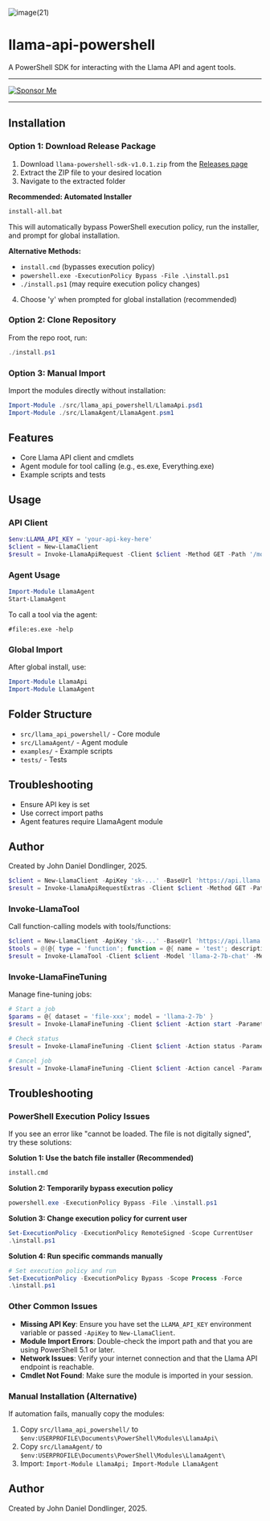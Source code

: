 ![image(21)](https://github.com/user-attachments/assets/7572d5a5-b8d4-4150-87b5-677e3bbea3ce)

# llama-api-powershell

A PowerShell SDK for interacting with the Llama API and agent tools.

---

[![Sponsor Me](https://img.shields.io/badge/Sponsor%20Me-GitHub%20Sponsors-blue)](https://github.com/sponsors/yavru421)

---

## Installation

### Option 1: Download Release Package
1. Download `llama-powershell-sdk-v1.0.1.zip` from the [Releases page](https://github.com/yavru421/llama-powershell-sdk/releases)
2. Extract the ZIP file to your desired location
3. Navigate to the extracted folder

**Recommended: Automated Installer**
```cmd
install-all.bat
```
This will automatically bypass PowerShell execution policy, run the installer, and prompt for global installation.

**Alternative Methods:**

- `install.cmd` (bypasses execution policy)
- `powershell.exe -ExecutionPolicy Bypass -File .\install.ps1`
- `./install.ps1` (may require execution policy changes)

4. Choose 'y' when prompted for global installation (recommended)

### Option 2: Clone Repository
From the repo root, run:

```powershell
./install.ps1
```

### Option 3: Manual Import
Import the modules directly without installation:

```powershell
Import-Module ./src/llama_api_powershell/LlamaApi.psd1
Import-Module ./src/LlamaAgent/LlamaAgent.psm1
```

## Features

- Core Llama API client and cmdlets
- Agent module for tool calling (e.g., es.exe, Everything.exe)
- Example scripts and tests

## Usage

### API Client
```powershell
$env:LLAMA_API_KEY = 'your-api-key-here'
$client = New-LlamaClient
$result = Invoke-LlamaApiRequest -Client $client -Method GET -Path '/models'
```

### Agent Usage
```powershell
Import-Module LlamaAgent
Start-LlamaAgent
```

To call a tool via the agent:
```
#file:es.exe -help
```

### Global Import
After global install, use:
```powershell
Import-Module LlamaApi
Import-Module LlamaAgent
```

## Folder Structure
- `src/llama_api_powershell/` - Core module
- `src/LlamaAgent/` - Agent module
- `examples/` - Example scripts
- `tests/` - Tests

## Troubleshooting
- Ensure API key is set
- Use correct import paths
- Agent features require LlamaAgent module

## Author
Created by John Daniel Dondlinger, 2025.

```powershell
$client = New-LlamaClient -ApiKey 'sk-...' -BaseUrl 'https://api.llama.com/v1/'
$result = Invoke-LlamaApiRequestExtras -Client $client -Method GET -Path '/models' -ExtraHeaders @{ 'X-Test' = '1' } -ExtraQuery @{ foo = 'bar' } -ExtraBody @{ extra = 123 }
```

### Invoke-LlamaTool
Call function-calling models with tools/functions:

```powershell
$client = New-LlamaClient -ApiKey 'sk-...' -BaseUrl 'https://api.llama.com/v1/'
$tools = @(@{ type = 'function'; function = @{ name = 'test'; description = 'desc'; parameters = @{} } })
$result = Invoke-LlamaTool -Client $client -Model 'llama-2-7b-chat' -Messages @(@{role='user';content='hi'}) -Tools $tools
```

### Invoke-LlamaFineTuning
Manage fine-tuning jobs:

```powershell
# Start a job
$params = @{ dataset = 'file-xxx'; model = 'llama-2-7b' }
$result = Invoke-LlamaFineTuning -Client $client -Action start -Parameters $params

# Check status
$result = Invoke-LlamaFineTuning -Client $client -Action status -Parameters @{ job_id = 'job-xxx' }

# Cancel job
$result = Invoke-LlamaFineTuning -Client $client -Action cancel -Parameters @{ job_id = 'job-xxx' }
```

## Troubleshooting

### PowerShell Execution Policy Issues
If you see an error like "cannot be loaded. The file is not digitally signed", try these solutions:

**Solution 1: Use the batch file installer (Recommended)**
```cmd
install.cmd
```

**Solution 2: Temporarily bypass execution policy**
```powershell
powershell.exe -ExecutionPolicy Bypass -File .\install.ps1
```

**Solution 3: Change execution policy for current user**
```powershell
Set-ExecutionPolicy -ExecutionPolicy RemoteSigned -Scope CurrentUser
.\install.ps1
```

**Solution 4: Run specific commands manually**
```powershell
# Set execution policy and run
Set-ExecutionPolicy -ExecutionPolicy Bypass -Scope Process -Force
.\install.ps1
```

### Other Common Issues
- **Missing API Key**: Ensure you have set the `LLAMA_API_KEY` environment variable or passed `-ApiKey` to `New-LlamaClient`.
- **Module Import Errors**: Double-check the import path and that you are using PowerShell 5.1 or later.
- **Network Issues**: Verify your internet connection and that the Llama API endpoint is reachable.
- **Cmdlet Not Found**: Make sure the module is imported in your session.

### Manual Installation (Alternative)
If automation fails, manually copy the modules:
1. Copy `src/llama_api_powershell/` to `$env:USERPROFILE\Documents\PowerShell\Modules\LlamaApi\`
2. Copy `src/LlamaAgent/` to `$env:USERPROFILE\Documents\PowerShell\Modules\LlamaAgent\`
3. Import: `Import-Module LlamaApi; Import-Module LlamaAgent`

## Author

Created by John Daniel Dondlinger, 2025.